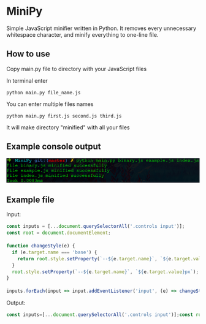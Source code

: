 # MiniPy

Simple JavaScript minifier written in Python. It removes every unnecessary whitespace character, 
and minify everything to one-line file.

## How to use

Copy main.py file to directory with your JavaScript files

In terminal enter

```shell script
python main.py file_name.js
```

You can enter multiple files names

```shell script
python main.py first.js second.js third.js
```

It will make directory "minified" with all your files

## Example console output

![output](https://raw.githubusercontent.com/szymonszoldra/MiniPy/main/output.png)

## Example file
Input:

```javascript
const inputs = [...document.querySelectorAll('.controls input')];
const root = document.documentElement;

function changeStyle(e) {
  if (e.target.name === 'base') {
    return root.style.setProperty(`--${e.target.name}`, `${e.target.value}`);
  }
  root.style.setProperty(`--${e.target.name}`, `${e.target.value}px`);
}

inputs.forEach(input => input.addEventListener('input', (e) => changeStyle(e)));
```

Output:

```javascript
const inputs=[...document.querySelectorAll('.controls input')];const root=document.documentElement;function changeStyle(e){if(e.target.name==='base'){return root.style.setProperty(`--${e.target.name}`,`${e.target.value}`);}root.style.setProperty(`--${e.target.name}`,`${e.target.value}px`);}inputs.forEach(input=>input.addEventListener('input',(e)=>changeStyle(e)));
```

